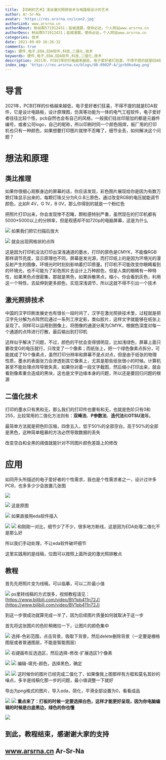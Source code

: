 ```yaml
---
title: 【印刷的艺术】浅谈激光照排技术与电路板设计的艺术
author: Ar-Sr-Na
avatar: 'https://res.arsrna.cn/icon2.jpg'
authorLink: www.arsrna.cn
authorAbout: 粉丝群571912431；邕城漫展，使命必达，个人网站www.arsrna.cn
authorDesc: 粉丝群571912431；邕城漫展，使命必达，个人网站www.arsrna.cn
categories: 技术
date: 2021-09-09 16:26:32
comments: true
tags: 硬件,电子,EDA,EDA软件,科技,二值化,技术
keywords: 硬件,电子,EDA,EDA软件,科技,二值化,技术
description: 2021年，PCB打样的价格越来越低，电子爱好者们狂喜，不得不提的就是EDA软件，它是设计电路板，设计原理图，仿真等功能为一体的电气工程软件，电子爱好者往往比较个性，pcb自然也会有自己的风格，一般我们往丝印层加的都是元器件编号，或者公司logo，自己的昵称，所以印刷时同一个颜色阻焊，板厂用的打印机也只有一种颜色，如果想要打印图片就惨不忍睹了，细节全丢，如何解决这个问题？
index_img: 'https://res.arsrna.cn/blogs/08-0902P-A/jprb9ku4wg.png'
---
```

# **导言**

2021年，PCB打样的价格越来越低，电子爱好者们狂喜，不得不提的就是EDA软件，它是设计电路板，设计原理图，仿真等功能为一体的电气工程软件，电子爱好者往往比较个性，pcb自然也会有自己的风格，一般我们往丝印层加的都是元器件编号，或者公司logo，自己的昵称，所以印刷时同一个颜色阻焊，板厂用的打印机也只有一种颜色，如果想要打印图片就惨不忍睹了，细节全丢，如何解决这个问题？

# **想法和原理**

## **类比推理**

如果你很细心观察身边的屏幕的话，你应该发现，彩色图片展现给你是因为有数万颗灯珠显示出来的，每颗灯珠又分为R,G.B三原色，通过改变RGB的电压就能调节颜色，比如R 4V，G 1V，B 0V，那么你得到的就是一个粉红色

把照片打印出来，你会发现惨不忍睹，颗粒感特别严重，虽然现在的打印机都有5000\*5000以上的分辨率，但是观感却不如720p的电脑屏幕，这是为什么

![](https://res.arsrna.cn/blogs/08-0902P-A/27d0c8hz88.png)
如果我们把它扫描后放大

![](https://res.arsrna.cn/blogs/08-0902P-A/maph9t3oke.png)
就会出现网格状的点阵

这是因为打印机没法打印出深浅通道的墨水，打印的原色是CMYK，不能像RGB那样调节亮度，显示原理也不同，屏幕是发光源，而打印纸上的是因为环境光的漫反射产生的图像，环境光时时刻刻影响着打印质量。打印机不可能改变你眼睛看到的环境光，也不可能为了彩色照片去设计上万种颜色，但是人类的眼睛有一种特性，如果黑色点很密集，那就是黑色，如果拆散黑点，缩小，你会看到灰色，利用这一个特性，去延伸到更多颜色，实现深浅调节，所以这就不得不引出一个技术

## **激光照排技术**

中国的汉字印刷发展史也有很长一段时间了，汉字在激光照排技术里，过程就是把汉字先分解为点阵然后通过一系列工序定影，类似胶片，这样文字就能够在纸张上呈现了。同样可以运用到图像上，将图像的通道分离为CMYK，根据色深度对每一个通道的点阵进行打散，最后输出到打印机

这样似乎解决了问题，不过，颜色的干扰会变得很明显，比如浅绿色，屏幕上面只要改变G的电压就行，只改变了一个像素；而纸张上，把一个绿色像素点拆分，可能就成了10个像素点，虽然打印分辨率和屏幕不是点对点，但是由于纸张的物理性质，墨水的表面张力会渗透到其它像素上，尤其是那些纸张很小的时候。计算机甚至不能处理点阵导致失真，如果你对着一段文字截图，然后缩小打印出来，就会看到像素重合造成的黑块，这也是文字边缘本身的问题，所以还是要回归问题的根源

## **二值化技术**

打印的墨水只有黑和无，那么我们的打印件也要有和无，也就是色阶只有0和255，比较常用的二值化方法则有：**双峰法**、**P参数法**、**迭代法**和**OTSU法**等。

最简单方法就是把色阶压缩，四舍五入，低于50%的全部空白，高于50%的全部是黑色，这种简单粗暴的方法必然导致数据的丢失

改变空白和全黑的阈值就能针对不同图片颜色差距上的修改

# **应用**

如同开头所描述的电子爱好者的个性需求，我也是个性需求者之一，设计过许多PCB，也多多少少会放置几张图

![](https://res.arsrna.cn/blogs/08-0902P-A/fhu0xo2gtb.jpg)

![](https://res.arsrna.cn/blogs/08-0902P-A/3ikeico4im.png)
这是原图

![](https://res.arsrna.cn/blogs/08-0902P-A/jprb9ku4wg.png)
如果直接用eda软件插入

![](https://res.arsrna.cn/blogs/08-0902P-A/8ip3ykttbd.png)
![](https://res.arsrna.cn/blogs/08-0902P-A/32jmkw3gqd.png)
和刚刚一对比，细节少了不少，很多地方断线，这是因为EDA处理二值化不是那么好

所以我们手动处理，不让eda软件破坏细节

这里实践用的是线稿，位图可以按照上面所说的激光照排散点

## **教程**

首先先把照片变为线稿，可以临摹，可以二阶最小值

![](https://res.arsrna.cn/blogs/08-0902P-A/0uga1hyym1.png)
ps里转线稿的方式很多，视频教程请见：[https://www.bilibili.com/video/BV1pb411n72J](https://www.bilibili.com/video/BV1pb411n72J)

到这一步很成功就算完成一半了，因为后续图片质量如何就取决于这一步

首先将这张图片的色阶稍微拉一下，让图片的颜色集中

![](https://res.arsrna.cn/blogs/08-0902P-A/0t23liux9p.png)
选择-色彩范围，点击背景，吸取下背景，然后delete删除背景（一定要是栅格图层或者普通图层，不能是智能图层）

![](https://res.arsrna.cn/blogs/08-0902P-A/q0x54dpvep.png)
右键画布反选选区，然后选择-修改-扩展选区1个像素

![](https://res.arsrna.cn/blogs/08-0902P-A/jfjyejzm4y.png)
![](https://res.arsrna.cn/blogs/08-0902P-A/pk86j3vgup.png)
编辑-填充-颜色，选择黑色，确定

![](https://res.arsrna.cn/blogs/08-0902P-A/kbuyb4irem.png)
![](https://res.arsrna.cn/blogs/08-0902P-A/n38lp9z5vk.png)
这时候你的图片已经完成二值化了，如果像我上图那样有方框和莫名其妙的噪点，多半是线稿化那一步的问题，最小值调整一下就好

导出为png格式的图片，导入eda，简化，平滑全部设置为0，看看成品

![](https://res.arsrna.cn/blogs/08-0902P-A/z5pv8ehiwx.png)
![](https://res.arsrna.cn/blogs/08-0902P-A/y4w3t0c0mb.png)
**重点来了：打板的时候一定要选择白色，这样才能更好呈现，因为你电脑编辑的时候是白底黑边，绿色的你也懂**

![](https://res.arsrna.cn/blogs/08-0902P-A/jnrr2u70t0.png)

## **到此，教程结束，感谢谢大家的支持**

## **www.arsrna.cn Ar-Sr-Na**
